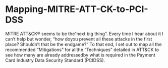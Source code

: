# Mapping-MITRE-ATT-CK-to-PCI-DSS
MITRE ATT&amp;CK® seems to be the“next big thing”. Every time I hear about it I can’t help but wonder, “how doyou prevent all these attacks in the first place? Shouldn’t that be the endgame?” To that end, I set out to map all the recommended “Mitigations” for allthe “Techniques” detailed in ATT&amp;CK to see how many are already addressedby what is required in the Payment Card Industry Data Security Standard (PCIDSS). 
